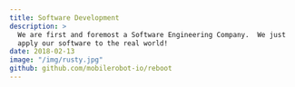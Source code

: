 ```yaml
---
title: Software Development
description: >
  We are first and foremost a Software Engineering Company.  We just
  apply our software to the real world!
date: 2018-02-13
image: "/img/rusty.jpg"
github: github.com/mobilerobot-io/reboot
---
```

